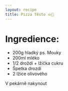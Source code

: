 ```yaml
---
layout: recipe
title: Pizza Těsto 🫓🍕
---
```


# Ingredience:

- 200g hladký ps. Mouky
- 200ml mléko
- 1/2 droždí + lžička cukru
- Špetka drozdi
- 2 lžíce olivového

V pekárně nakynout
